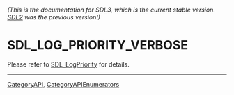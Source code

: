 ###### (This is the documentation for SDL3, which is the current stable version. [SDL2](https://wiki.libsdl.org/SDL2/) was the previous version!)
# SDL_LOG_PRIORITY_VERBOSE

Please refer to [SDL_LogPriority](SDL_LogPriority) for details.

----
[CategoryAPI](CategoryAPI), [CategoryAPIEnumerators](CategoryAPIEnumerators)

